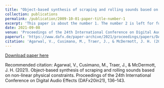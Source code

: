 ```yaml
---
title: "Object-based synthesis of scraping and rolling sounds based on non-linear physical constraints"
collection: publications
permalink: /publication/2009-10-01-paper-title-number-1
excerpt: 'This paper is about the number 1. The number 2 is left for future work.'
date: 2021-09-08
venue: 'Proceedings of the 24th International Conference on Digital Audio Effects (DAFx20in21)'
paperurl: 'https://www.dafx.de/paper-archive/2021/proceedings/papers/DAFx20in21_paper_33.pdf'
citation: 'Agarwal, V., Cusimano, M., Traer, J., & McDermott, J. H. (2021). Object-based synthesis of scraping and rolling sounds based on non-linear physical constraints. Proceedings of the 24th International Conference on Digital Audio Effects (DAFx20in21), 136–143.'
---
```


[Download paper here](https://www.dafx.de/paper-archive/2021/proceedings/papers/DAFx20in21_paper_33.pdf)

Recommended citation: Agarwal, V., Cusimano, M., Traer, J., & McDermott, J. H. (2021). Object-based synthesis of scraping and rolling sounds based on non-linear physical constraints. Proceedings of the 24th International Conference on Digital Audio Effects (DAFx20in21), 136–143.
